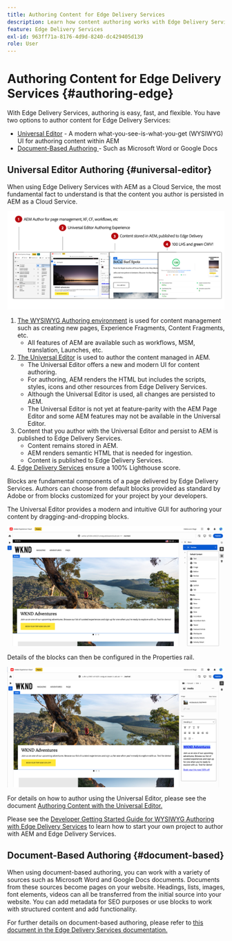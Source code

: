 ```yaml
---
title: Authoring Content for Edge Delivery Services
description: Learn how content authoring works with Edge Delivery Services and how to author AEM content with Edge Delivery Services.
feature: Edge Delivery Services
exl-id: 963ff71a-8176-4d9d-8240-dc429405d139
role: User
---
```


# Authoring Content for Edge Delivery Services {#authoring-edge}

With Edge Delivery Services, authoring is easy, fast, and flexible. You have two options to author content for Edge Delivery Services:

* [Universal Editor](#universal-editor) - A modern what-you-see-is-what-you-get (WYSIWYG) UI for  authoring content within AEM
* [Document-Based Authoring ](#document-based) - Such as Microsoft Word or Google Docs

## Universal Editor Authoring {#universal-editor}

When using Edge Delivery Services with AEM as a Cloud Service, the most fundamental fact to understand is that the content you author is persisted in AEM as a Cloud Service.

![How WYSIWYG Authoring works with Edge Delivery Services](assets/how-aem-edge-works.png)

1. [The WYSIWYG Authoring environment](/help/sites-cloud/authoring/quick-start.md) is used for content management such as creating new pages, Experience Fragments, Content Fragments, etc.
   * All features of AEM are available such as workflows, MSM, translation, Launches, etc.
1. [The Universal Editor](/help/sites-cloud/authoring/universal-editor/authoring.md) is used to author the content managed in AEM.
   * The Universal Editor offers a new and modern UI for content authoring.
   * For authoring, AEM renders the HTML but includes the scripts, styles, icons and other resources from Edge Delivery Services.
   * Although the Universal Editor is used, all changes are persisted to AEM.
   * The Universal Editor is not yet at feature-parity with the AEM Page Editor and some AEM features may not be available in the Universal Editor.
1. Content that you author with the Universal Editor and persist to AEM is published to Edge Delivery Services.
   * Content remains stored in AEM.
   * AEM renders semantic HTML that is needed for ingestion.
   * Content is published to Edge Delivery Services.
1. [Edge Delivery Services](/help/edge/developer/keeping-it-100.md) ensure a 100% Lighthouse score.

Blocks are fundamental components of a page delivered by Edge Delivery Services. Authors can choose from default blocks provided as standard by Adobe or from blocks customized for your project by your developers.

The Universal Editor provides a modern and intuitive GUI for authoring your content by dragging-and-dropping blocks.

![Dragging-and-dropping blocks in the Universal Editor](assets/blocks.png)

Details of the blocks can then be configured in the Properties rail.

![Configuring block properties](assets/block-properties.png)

For details on how to author using the Universal Editor, please see the document [Authoring Content with the Universal Editor.](/help/sites-cloud/authoring/universal-editor/authoring.md)

Please see the [Developer Getting Started Guide for WYSIWYG Authoring with Edge Delivery Services](/help/edge/wysiwyg-authoring/edge-dev-getting-started.md) to learn how to start your own project to author with AEM and Edge Delivery Services.

## Document-Based Authoring  {#document-based}

When using document-based authoring, you can work with a variety of sources such as Microsoft Word and Google Docs documents. Documents from these sources become pages on your website. Headings, lists, images, font elements, videos can all be transferred from the initial source into your website. You can add metadata for SEO purposes or use blocks to work with structured content and add functionality.

For further details on document-based authoring, please refer to [this document in the Edge Delivery Services documentation.](/help/edge/docs/authoring.md)

